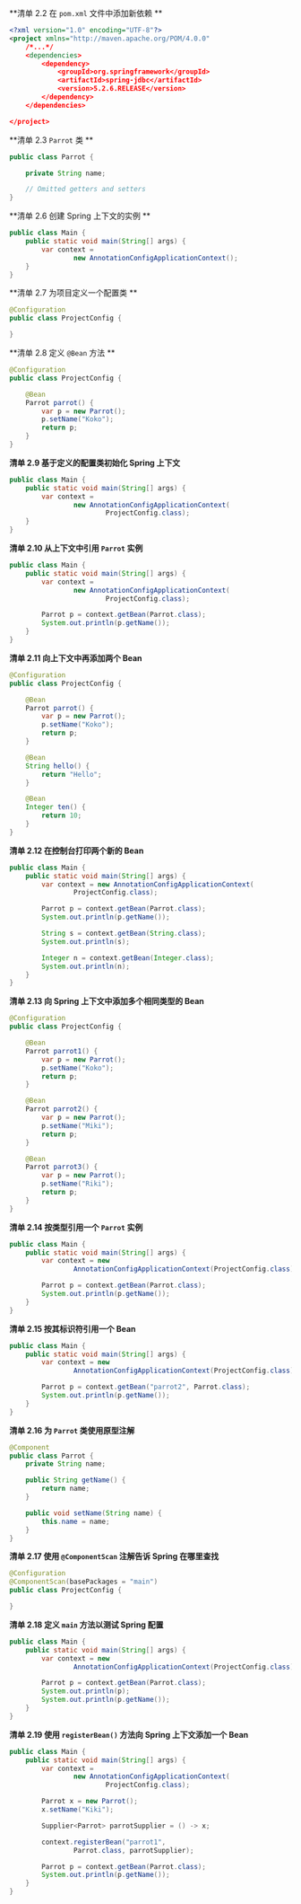 
**清单 2.2 在 `pom.xml` 文件中添加新依赖 **

```XML
<?xml version="1.0" encoding="UTF-8"?>
<project xmlns="http://maven.apache.org/POM/4.0.0"
	/*...*/
    <dependencies>
        <dependency>
            <groupId>org.springframework</groupId>
            <artifactId>spring-jdbc</artifactId>
            <version>5.2.6.RELEASE</version>
        </dependency>
    </dependencies>

</project>
```


**清单 2.3 `Parrot` 类 **

```Java
public class Parrot {

    private String name;

    // Omitted getters and setters
}
```


**清单 2.6 创建 Spring 上下文的实例 **

```Java
public class Main {
    public static void main(String[] args) {
        var context =
                new AnnotationConfigApplicationContext();
    }
}
```


**清单 2.7 为项目定义一个配置类 **

```Java
@Configuration
public class ProjectConfig {

}
```


**清单 2.8 定义 `@Bean` 方法 **

```Java
@Configuration
public class ProjectConfig {

    @Bean
    Parrot parrot() {
        var p = new Parrot();
        p.setName("Koko");
        return p;
    }
}
```


**清单 2.9 基于定义的配置类初始化 Spring 上下文**

```Java
public class Main {
    public static void main(String[] args) {
        var context =
                new AnnotationConfigApplicationContext(
                        ProjectConfig.class);
    }
}
```

**清单 2.10 从上下文中引用 `Parrot` 实例**


```Java
public class Main {
    public static void main(String[] args) {
        var context =
                new AnnotationConfigApplicationContext(
                        ProjectConfig.class);

        Parrot p = context.getBean(Parrot.class);
        System.out.println(p.getName());
    }
}
```


**清单 2.11 向上下文中再添加两个 Bean**

```Java
@Configuration
public class ProjectConfig {

    @Bean
    Parrot parrot() {
        var p = new Parrot();
        p.setName("Koko");
        return p;
    }

    @Bean
    String hello() {
        return "Hello";
    }

    @Bean
    Integer ten() {
        return 10;
    }
}
```


**清单 2.12 在控制台打印两个新的 Bean**

```Java
public class Main {
    public static void main(String[] args) {
        var context = new AnnotationConfigApplicationContext(
                ProjectConfig.class);

        Parrot p = context.getBean(Parrot.class);
        System.out.println(p.getName());

        String s = context.getBean(String.class);
        System.out.println(s);

        Integer n = context.getBean(Integer.class);
        System.out.println(n);
    }
}
```


**清单 2.13 向 Spring 上下文中添加多个相同类型的 Bean**

```Java
@Configuration
public class ProjectConfig {

    @Bean
    Parrot parrot1() {
        var p = new Parrot();
        p.setName("Koko");
        return p;
    }

    @Bean
    Parrot parrot2() {
        var p = new Parrot();
        p.setName("Miki");
        return p;
    }

    @Bean
    Parrot parrot3() {
        var p = new Parrot();
        p.setName("Riki");
        return p;
    }
}
```


**清单 2.14 按类型引用一个 `Parrot` 实例**

```Java
public class Main {
    public static void main(String[] args) {
        var context = new
                AnnotationConfigApplicationContext(ProjectConfig.class);

        Parrot p = context.getBean(Parrot.class);
        System.out.println(p.getName());
    }
}
```


**清单 2.15 按其标识符引用一个 Bean**

```Java
public class Main {
    public static void main(String[] args) {
        var context = new
                AnnotationConfigApplicationContext(ProjectConfig.class);

        Parrot p = context.getBean("parrot2", Parrot.class);
        System.out.println(p.getName());
    }
}
```


**清单 2.16 为 `Parrot` 类使用原型注解**

```Java
@Component
public class Parrot {
    private String name;

    public String getName() {
        return name;
    }

    public void setName(String name) {
        this.name = name;
    }
}
```


**清单 2.17 使用 `@ComponentScan` 注解告诉 Spring 在哪里查找**

```Java
@Configuration
@ComponentScan(basePackages = "main")
public class ProjectConfig {

}
```


**清单 2.18 定义 `main` 方法以测试 Spring 配置**

```Java
public class Main {
    public static void main(String[] args) {
        var context = new
                AnnotationConfigApplicationContext(ProjectConfig.class);

        Parrot p = context.getBean(Parrot.class);
        System.out.println(p);
        System.out.println(p.getName());
    }
}
```


**清单 2.19 使用 `registerBean()` 方法向 Spring 上下文添加一个 Bean**

```Java
public class Main {
    public static void main(String[] args) {
        var context =
                new AnnotationConfigApplicationContext(
                        ProjectConfig.class);

        Parrot x = new Parrot();
        x.setName("Kiki");

        Supplier<Parrot> parrotSupplier = () -> x;

        context.registerBean("parrot1",
                Parrot.class, parrotSupplier);

        Parrot p = context.getBean(Parrot.class);
        System.out.println(p.getName());
    }
}
```